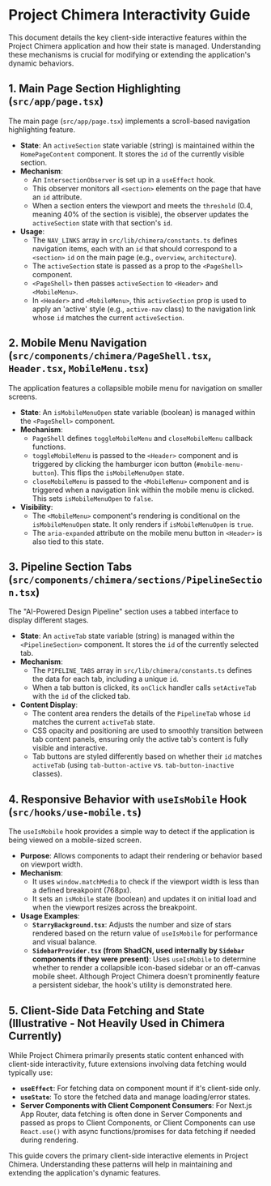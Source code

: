 
# Project Chimera Interactivity Guide

This document details the key client-side interactive features within the Project Chimera application and how their state is managed. Understanding these mechanisms is crucial for modifying or extending the application's dynamic behaviors.

## 1. Main Page Section Highlighting (`src/app/page.tsx`)

The main page (`src/app/page.tsx`) implements a scroll-based navigation highlighting feature.

*   **State**: An `activeSection` state variable (string) is maintained within the `HomePageContent` component. It stores the `id` of the currently visible section.
*   **Mechanism**:
    *   An `IntersectionObserver` is set up in a `useEffect` hook.
    *   This observer monitors all `<section>` elements on the page that have an `id` attribute.
    *   When a section enters the viewport and meets the `threshold` (0.4, meaning 40% of the section is visible), the observer updates the `activeSection` state with that section's `id`.
*   **Usage**:
    *   The `NAV_LINKS` array in `src/lib/chimera/constants.ts` defines navigation items, each with an `id` that should correspond to a `<section>` `id` on the main page (e.g., `overview`, `architecture`).
    *   The `activeSection` state is passed as a prop to the `<PageShell>` component.
    *   `<PageShell>` then passes `activeSection` to `<Header>` and `<MobileMenu>`.
    *   In `<Header>` and `<MobileMenu>`, this `activeSection` prop is used to apply an 'active' style (e.g., `active-nav` class) to the navigation link whose `id` matches the current `activeSection`.

## 2. Mobile Menu Navigation (`src/components/chimera/PageShell.tsx`, `Header.tsx`, `MobileMenu.tsx`)

The application features a collapsible mobile menu for navigation on smaller screens.

*   **State**: An `isMobileMenuOpen` state variable (boolean) is managed within the `<PageShell>` component.
*   **Mechanism**:
    *   `PageShell` defines `toggleMobileMenu` and `closeMobileMenu` callback functions.
    *   `toggleMobileMenu` is passed to the `<Header>` component and is triggered by clicking the hamburger icon button (`#mobile-menu-button`). This flips the `isMobileMenuOpen` state.
    *   `closeMobileMenu` is passed to the `<MobileMenu>` component and is triggered when a navigation link within the mobile menu is clicked. This sets `isMobileMenuOpen` to `false`.
*   **Visibility**:
    *   The `<MobileMenu>` component's rendering is conditional on the `isMobileMenuOpen` state. It only renders if `isMobileMenuOpen` is `true`.
    *   The `aria-expanded` attribute on the mobile menu button in `<Header>` is also tied to this state.

## 3. Pipeline Section Tabs (`src/components/chimera/sections/PipelineSection.tsx`)

The "AI-Powered Design Pipeline" section uses a tabbed interface to display different stages.

*   **State**: An `activeTab` state variable (string) is managed within the `<PipelineSection>` component. It stores the `id` of the currently selected tab.
*   **Mechanism**:
    *   The `PIPELINE_TABS` array in `src/lib/chimera/constants.ts` defines the data for each tab, including a unique `id`.
    *   When a tab button is clicked, its `onClick` handler calls `setActiveTab` with the `id` of the clicked tab.
*   **Content Display**:
    *   The content area renders the details of the `PipelineTab` whose `id` matches the current `activeTab` state.
    *   CSS opacity and positioning are used to smoothly transition between tab content panels, ensuring only the active tab's content is fully visible and interactive.
    *   Tab buttons are styled differently based on whether their `id` matches `activeTab` (using `tab-button-active` vs. `tab-button-inactive` classes).

## 4. Responsive Behavior with `useIsMobile` Hook (`src/hooks/use-mobile.ts`)

The `useIsMobile` hook provides a simple way to detect if the application is being viewed on a mobile-sized screen.

*   **Purpose**: Allows components to adapt their rendering or behavior based on viewport width.
*   **Mechanism**:
    *   It uses `window.matchMedia` to check if the viewport width is less than a defined breakpoint (768px).
    *   It sets an `isMobile` state (boolean) and updates it on initial load and when the viewport resizes across the breakpoint.
*   **Usage Examples**:
    *   **`StarryBackground.tsx`**: Adjusts the number and size of stars rendered based on the return value of `useIsMobile` for performance and visual balance.
    *   **`SidebarProvider.tsx` (from ShadCN, used internally by `Sidebar` components if they were present)**: Uses `useIsMobile` to determine whether to render a collapsible icon-based sidebar or an off-canvas mobile sheet. Although Project Chimera doesn't prominently feature a persistent sidebar, the hook's utility is demonstrated here.

## 5. Client-Side Data Fetching and State (Illustrative - Not Heavily Used in Chimera Currently)

While Project Chimera primarily presents static content enhanced with client-side interactivity, future extensions involving data fetching would typically use:

*   **`useEffect`**: For fetching data on component mount if it's client-side only.
*   **`useState`**: To store the fetched data and manage loading/error states.
*   **Server Components with Client Component Consumers**: For Next.js App Router, data fetching is often done in Server Components and passed as props to Client Components, or Client Components can use `React.use()` with async functions/promises for data fetching if needed during rendering.

This guide covers the primary client-side interactive elements in Project Chimera. Understanding these patterns will help in maintaining and extending the application's dynamic features.
